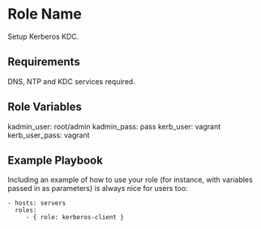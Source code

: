 Role Name
=========

Setup Kerberos KDC.

Requirements
------------

DNS, NTP and KDC services required.

Role Variables
--------------

kadmin_user: root/admin
kadmin_pass: pass
kerb_user: vagrant
kerb_user_pass: vagrant

Example Playbook
----------------

Including an example of how to use your role (for instance, with variables passed in as parameters) is always nice for users too:

    - hosts: servers
      roles:
         - { role: kerberos-client }
